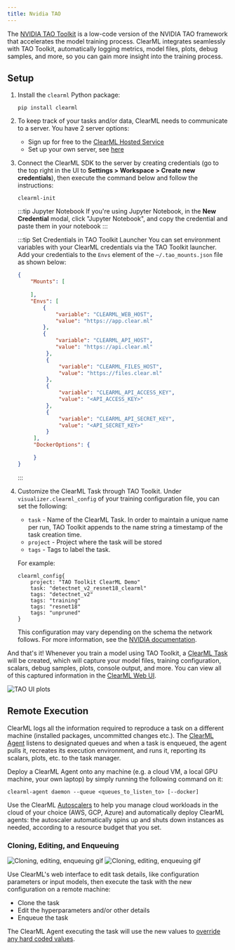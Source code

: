 ```yaml
---
title: Nvidia TAO
---
```


The [NVIDIA TAO Toolkit](https://docs.nvidia.com/tao/tao-toolkit/index.html) is a low-code version of the NVIDIA TAO 
framework that accelerates the model training process. ClearML integrates seamlessly with TAO Toolkit, automatically 
logging metrics, model files, plots, debug samples, and more, so you can gain more insight into the training process.

## Setup

1. Install the `clearml` Python package:

   ```commandline
   pip install clearml
   ``` 
   
1. To keep track of your tasks and/or data, ClearML needs to communicate to a server. You have 2 server options:
    * Sign up for free to the [ClearML Hosted Service](https://app.clear.ml/) 
    * Set up your own server, see [here](../deploying_clearml/clearml_server.md)  
1. Connect the ClearML SDK to the server by creating credentials (go to the top right in the UI to **Settings > Workspace > Create new credentials**), 
   then execute the command below and follow the instructions:

   ```commandline
   clearml-init
   ```
   
   :::tip Jupyter Notebook 
   If you're using Jupyter Notebook, in the **New Credential** modal, click "Jupyter Notebook", and copy the credential and paste
   them in your notebook 
   :::

   :::tip Set Credentials in TAO Toolkit Launcher
   You can set environment variables with your ClearML credentials via the TAO Toolkit launcher. Add your credentials 
   to the `Envs` element of the `~/.tao_mounts.json` file as shown below:
   ```json
   {
       "Mounts": [
      
       ],
       "Envs": [
           {
               "variable": "CLEARML_WEB_HOST",
               "value": "https://app.clear.ml"
           },
           {
               "variable": "CLEARML_API_HOST",
               "value": "https://api.clear.ml"
            },
            {
                "variable": "CLEARML_FILES_HOST",
                "value": "https://files.clear.ml"
            },
            {
                "variable": "CLEARML_API_ACCESS_KEY",
                "value": "<API_ACCESS_KEY>"
            },
            {
                "variable": "CLEARML_API_SECRET_KEY",
                "value": "<API_SECRET_KEY>"
            }
        ],
        "DockerOptions": {
   
        }
   }
   ```
   :::

1. Customize the ClearML Task through TAO Toolkit. Under `visualizer.clearml_config` of your training configuration file,
   you can set the following:
   * `task` - Name of the ClearML Task. In order to maintain a unique name per run, TAO Toolkit appends to the name 
   string a timestamp of the task creation time. 
   * `project` - Project where the task will be stored
   * `tags` - Tags to label the task. 
   
   For example:
   ```
   clearml_config{
       project: "TAO Toolkit ClearML Demo"
       task: "detectnet_v2_resnet18_clearml"
       tags: "detectnet_v2"
       tags: "training"
       tags: "resnet18"
       tags: "unpruned"
   }
   ```
   This configuration may vary depending on the schema the network follows. For more information, see the [NVIDIA documentation](https://docs.nvidia.com/tao/tao-toolkit/text/mlops/clearml.html#configuring-the-clearml-element-in-the-training-spec). 


And that's it! Whenever you train a model using TAO Toolkit, a [ClearML Task](../fundamentals/task.md) will be created, 
which will capture your model files, training configuration, scalars, debug samples, plots, console output, and more. 
You can view all of this captured information in the [ClearML Web UI](../webapp/webapp_exp_track_visual.md). 

![TAO UI plots](../img/integrations_nvidia_tao_plots.png)

## Remote Execution
ClearML logs all the information required to reproduce a task on a different machine (installed packages, 
uncommitted changes etc.). The [ClearML Agent](../clearml_agent.md) listens to designated queues and when a task is 
enqueued, the agent pulls it, recreates its execution environment, and runs it, reporting its scalars, plots, etc. to the 
task manager.

Deploy a ClearML Agent onto any machine (e.g. a cloud VM, a local GPU machine, your own laptop) by simply running 
the following command on it:

```commandline
clearml-agent daemon --queue <queues_to_listen_to> [--docker]
```

Use the ClearML [Autoscalers](../cloud_autoscaling/autoscaling_overview.md) to help you manage cloud workloads in the 
cloud of your choice (AWS, GCP, Azure) and automatically deploy ClearML agents: the autoscaler automatically spins up 
and shuts down instances as needed, according to a resource budget that you set.


### Cloning, Editing, and Enqueuing

![Cloning, editing, enqueuing gif](../img/gif/integrations_yolov5.gif#light-mode-only)
![Cloning, editing, enqueuing gif](../img/gif/integrations_yolov5_dark.gif#dark-mode-only)

Use ClearML's web interface to edit task details, like configuration parameters or input models, then execute the task 
with the new configuration on a remote machine:
* Clone the task
* Edit the hyperparameters and/or other details 
* Enqueue the task

The ClearML Agent executing the task will use the new values to [override any hard coded values](../clearml_agent.md). 
